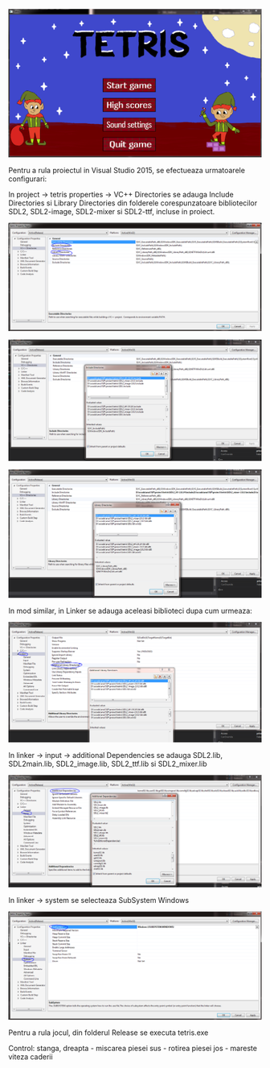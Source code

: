 ![Alt text](Capture.PNG)

Pentru a rula proiectul in Visual Studio 2015, se efectueaza urmatoarele configurari:

In project -> tetris properties -> VC++ Directories se adauga Include Directories si Library Directories din folderele corespunzatoare bibliotecilor SDL2, SDL2-image, SDL2-mixer si SDL2-ttf, incluse in proiect.

![Alt text](1.PNG)

![Alt text](2.PNG)

![Alt text](3.PNG)

In mod similar, in Linker se adauga aceleasi biblioteci dupa cum urmeaza:

![Alt text](4.PNG)

In linker -> input -> additional Dependencies se adauga SDL2.lib, SDL2main.lib, SDL2_image.lib, SDL2_ttf.lib si SDL2_mixer.lib

![Alt text](5.PNG)

In linker -> system se selecteaza SubSystem Windows

![Alt text](6.PNG)

Pentru a rula jocul, din folderul Release se executa tetris.exe

Control:
stanga, dreapta - miscarea piesei
sus - rotirea piesei
jos - mareste viteza caderii
